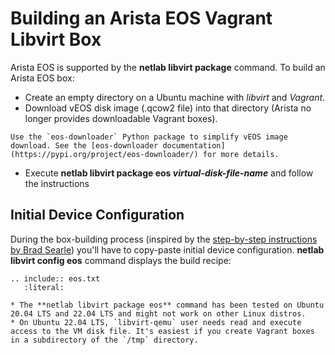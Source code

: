 # Building an Arista EOS Vagrant Libvirt Box

Arista EOS is supported by the **netlab libvirt package** command. To build an Arista EOS box:

* Create an empty directory on a Ubuntu machine with *libvirt* and *Vagrant*.
* Download vEOS disk image (.qcow2 file) into that directory (Arista no longer provides downloadable Vagrant boxes).

```{tip}
Use the `eos-downloader` Python package to simplify vEOS image download. See the [eos-downloader documentation](https://pypi.org/project/eos-downloader/) for more details.
```

* Execute **netlab libvirt package eos _virtual-disk-file-name_** and follow the instructions

## Initial Device Configuration

During the box-building process (inspired by the [step-by-step instructions by Brad Searle](https://codingpackets.com/blog/arista-veos-vagrant-libvirt-box-install/)) you'll have to copy-paste initial device configuration. **netlab libvirt config eos** command displays the build recipe:

```{eval-rst}
.. include:: eos.txt
   :literal:
```

```{warning}
* The **‌netlab libvirt package eos** command has been tested on Ubuntu 20.04 LTS and 22.04 LTS and might not work on other Linux distros.
* On Ubuntu 22.04 LTS, `libvirt-qemu` user needs read and execute access to the VM disk file. It's easiest if you create Vagrant boxes in a subdirectory of the `/tmp` directory.
```
